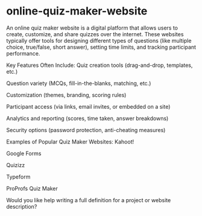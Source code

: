 # online-quiz-maker-website
An online quiz maker website is a digital platform that allows users to create, customize, and share quizzes over the internet. These websites typically offer tools for designing different types of questions (like multiple choice, true/false, short answer), setting time limits, and tracking participant performance.

Key Features Often Include:
Quiz creation tools (drag-and-drop, templates, etc.)

Question variety (MCQs, fill-in-the-blanks, matching, etc.)

Customization (themes, branding, scoring rules)

Participant access (via links, email invites, or embedded on a site)

Analytics and reporting (scores, time taken, answer breakdowns)

Security options (password protection, anti-cheating measures)

Examples of Popular Quiz Maker Websites:
Kahoot!

Google Forms

Quizizz

Typeform

ProProfs Quiz Maker

Would you like help writing a full definition for a project or website description?








